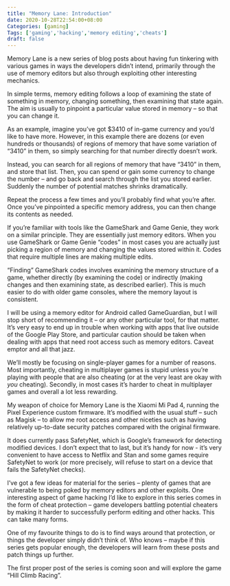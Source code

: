 ```yaml
---
title: "Memory Lane: Introduction"
date: 2020-10-28T22:54:00+08:00
Categories: [gaming]
Tags: ['gaming','hacking','memory editing','cheats']
draft: false
---
```


Memory Lane is a new series of blog posts about having fun tinkering with various games in ways the developers didn’t intend, primarily through the use of memory editors but also through exploiting other interesting mechanics.

In simple terms, memory editing follows a loop of examining the state of something in memory, changing something, then examining that state again. The aim is usually to pinpoint a particular value stored in memory – so that you can change it.

As an example, imagine you’ve got $3410 of in-game currency and you’d like to have more. However, in this example there are dozens (or even hundreds or thousands) of regions of memory that have some variation of “3410” in them, so simply searching for that number directly doesn’t work.

Instead, you can search for all regions of memory that have “3410” in them, and store that list. Then, you can spend or gain some currency to change the number – and go back and search through the list you stored earlier. Suddenly the number of potential matches shrinks dramatically.

Repeat the process a few times and you’ll probably find what you’re after. Once you’ve pinpointed a specific memory address, you can then change its contents as needed.

If you’re familiar with tools like the GameShark and Game Genie, they work on a similar principle. They are essentially just memory editors. When you use GameShark or Game Genie “codes” in most cases you are actually just picking a region of memory and changing the values stored within it. Codes that require multiple lines are making multiple edits.

“Finding” GameShark codes involves examining the memory structure of a game, whether directly (by examining the code) or indirectly (making changes and then examining state, as described earlier). This is much easier to do with older game consoles, where the memory layout is consistent.

I will be using a memory editor for Android called GameGuardian, but I will stop short of recommending it – or any other particular tool, for that matter. It’s very easy to end up in trouble when working with apps that live outside of the Google Play Store, and particular caution should be taken when dealing with apps that need root access such as memory editors. Caveat emptor and all that jazz.

We’ll mostly be focusing on single-player games for a number of reasons. Most importantly, cheating in multiplayer games is stupid unless you’re playing with people that are also cheating (or at the very least are okay with *you* cheating). Secondly, in most cases it’s harder to cheat in multiplayer games and overall a lot less rewarding.

My weapon of choice for Memory Lane is the Xiaomi Mi Pad 4, running the Pixel Experience custom firmware. It’s modified with the usual stuff – such as Magisk – to allow me root access and other niceties such as having relatively up-to-date security patches compared with the original firmware.

It does currently pass SafetyNet, which is Google’s framework for detecting modified devices. I don’t expect that to last, but it’s handy for now - it’s very convenient to have access to Netflix and Stan and some games require SafetyNet to work (or more precisely, will refuse to start on a device that fails the SafetyNet checks).

I’ve got a few ideas for material for the series – plenty of games that are vulnerable to being poked by memory editors and other exploits. One interesting aspect of game hacking I’d like to explore in this series comes in the form of cheat protection – game developers battling potential cheaters by making it harder to successfully perform editing and other hacks. This can take many forms.

One of my favourite things to do is to find ways around that protection, or things the developer simply didn’t think of. Who knows – maybe if this series gets popular enough, the developers will learn from these posts and patch things up further.

The first proper post of the series is coming soon and will explore the game “Hill Climb Racing”.
